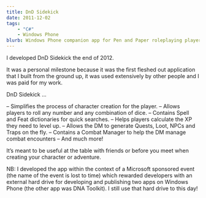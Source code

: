 ```yaml
---
title: DnD Sidekick
date: 2011-12-02
tags:
    - "C#"
    - Windows Phone
blurb: Windows Phone companion app for Pen and Paper roleplaying players.
---
```

I developed DnD Sidekick the end of 2012.

It was a personal milestone because it was the first fleshed out application that I built from the ground up, it was used extensively by other people and I was paid for my work.

DnD Sidekick ...

– Simplifies the process of character creation for the player.
– Allows players to roll any number and any combination of dice.
– Contains Spell and Feat dictionaries for quick searches.
– Helps players calculate the XP they need to level up.
– Allows the DM to generate Quests, Loot, NPCs and Traps on the fly.
– Contains a Combat Manager to help the DM manage combat encounters
– And much more!

It’s meant to be useful at the table with friends or before you meet when creating your character or adventure.

NB: I developed the app within the context of a Microsoft sponsored event (the name of the event is lost to time) which rewarded developers with an external hard drive for developing and publishing two apps on Windows Phone (the other app was DNA Toolkit). I still use that hard drive to this day!
